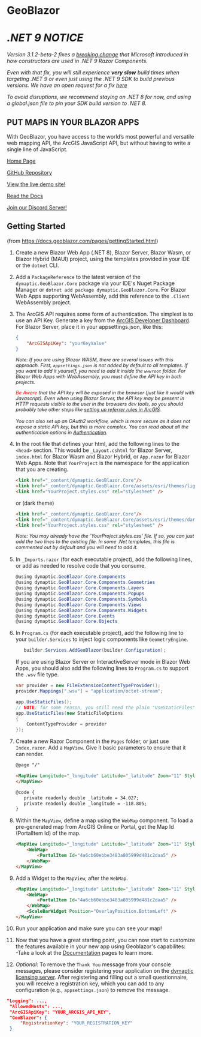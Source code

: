 ﻿# GeoBlazor

# *.NET 9 NOTICE*
*Version 3.1.2-beta-2 fixes a [breaking change](https://github.com/dotnet/aspnetcore/issues/58004) that Microsoft introduced in how constructors are used in .NET 9 Razor Components.*

*Even with that fix, you will still experience __very slow__ build times when targeting .NET 9 or even just using the .NET 9 SDK to build previous versions. We have an open request for a fix [here](https://github.com/dotnet/aspnetcore/issues/59014)*

*To avoid disruptions, we recommend staying on .NET 8 for now, and using a global.json file to pin your SDK build version to .NET 8.*

## PUT MAPS IN YOUR BLAZOR APPS

With GeoBlazor, you have access to the world’s most powerful and versatile web mapping API, the
ArcGIS JavaScript API, but without having to write a single line of JavaScript.

[Home Page](https://www.geoblazor.com)

[GitHub Repository](https://github.com/dymaptic/GeoBlazor)

[View the live demo site!](https://samples.geoblazor.com)

[Read the Docs](https://docs.geoblazor.com)

[Join our Discord Server!](https://discord.gg/hcmbPzn4VW)

## Getting Started

(from https://docs.geoblazor.com/pages/gettingStarted.html)

1. Create a new Blazor Web App (.NET 8), Blazor Server, Blazor Wasm, or Blazor Hybrid (MAUI) project,
   using the templates provided in your IDE or the `dotnet` CLI.
2. Add a `PackageReference` to the latest version of the `dymaptic.GeoBlazor.Core` package via your IDE's Nuget Package
   Manager or `dotnet add package dymaptic.GeoBlazor.Core`. For Blazor Web Apps supporting WebAssembly, add this
   reference to the `.Client` WebAssembly project.
3. The ArcGIS API requires some form of authentication. The simplest is to use an API Key. Generate a key from
   the [ArcGIS Developer Dashboard](https://developers.arcgis.com/api-keys/). For Blazor Server, place it in your
   appsettings.json, like this:

   ```json
   {
       "ArcGISApiKey": "yourKeyValue"
   }
   ```
   <div style="font-size: 0.8rem; font-style: italic; margin-bottom: 1rem;">

   Note: If you are using Blazor WASM, there are several issues with this approach. First, <code>appsettings.json</code>
   is not added by default to all templates. If you want to add it yourself, you need to add it inside the
   <code>wwwroot</code> folder. For Blazor Web Apps with WebAssembly, you must define the API key in _both_ projects.

   <span style="color:red;">Be Aware</span> that the API key will be exposed in the browser
   (just like it would with Javascript). Even when using Blazor Server, the API key may be present in HTTP requests
   visible to the user in the browsers dev tools, so you should probably take other steps
   like <a href="https://developers.arcgis.com/documentation/mapping-apis-and-services/security/api-keys/#referrers" target="_blank">
   setting up referrer rules
   in ArcGIS</a>.
   </div>
   <div style="font-size: 0.8rem; font-style: italic">
   You can also set up an OAuth2 workflow, which is more secure as it does not expose a static API key, 
   but this is more complex. You can read about all the authentication options in <a href="https://docs.geoblazor.com/pages/authentication.html">Authentication</a>.
   </div>
4. In the root file that defines your html, add the following lines to the `<head>` section.
   This would be `_Layout.cshtml` for Blazor Server, `index.html` for Blazor Wasm and Blazor Hybrid,
   or `App.razor` for Blazor Web Apps.
   Note that `YourProject` is the namespace for the application that you are creating.

    ```html
    <link href="_content/dymaptic.GeoBlazor.Core"/>
    <link href="_content/dymaptic.GeoBlazor.Core/assets/esri/themes/light/main.css" rel="stylesheet" />
    <link href="YourProject.styles.css" rel="stylesheet" />
    ```

   or (dark theme)

    ```html
    <link href="_content/dymaptic.GeoBlazor.Core"/>
    <link href="_content/dymaptic.GeoBlazor.Core/assets/esri/themes/dark/main.css" rel="stylesheet" />
    <link href="YourProject.styles.css" rel="stylesheet" />
    ```

   <div style="font-size: 0.8rem; font-style: italic; margin-bottom: 1rem;">
   Note: You may already have the `YourProject.styles.css` file. If so, you can just add the two lines to the existing file. In some .Net templates, this file is commented out by default and you will need to add it.
   </div>
5. In `_Imports.razor` (for each executable project), add the following lines, or add as needed to resolve code that you consume.

   ```csharp
   @using dymaptic.GeoBlazor.Core.Components
   @using dymaptic.GeoBlazor.Core.Components.Geometries
   @using dymaptic.GeoBlazor.Core.Components.Layers
   @using dymaptic.GeoBlazor.Core.Components.Popups
   @using dymaptic.GeoBlazor.Core.Components.Symbols
   @using dymaptic.GeoBlazor.Core.Components.Views
   @using dymaptic.GeoBlazor.Core.Components.Widgets
   @using dymaptic.GeoBlazor.Core.Events
   @using dymaptic.GeoBlazor.Core.Objects
   ```
6. In `Program.cs` (for each executable project), add the following line to your `builder.Services` to inject logic components like `GeometryEngine`.

   ```csharp
      builder.Services.AddGeoBlazor(builder.Configuration);
   ```

   If you are using Blazor Server or InteractiveServer mode in Blazor Web Apps, you should also add the following lines
   to `Program.cs` to support the `.wsv` file type.

   ```csharp
   var provider = new FileExtensionContentTypeProvider();
   provider.Mappings[".wsv"] = "application/octet-stream";

   app.UseStaticFiles();
   // NOTE: for some reason, you still need the plain "UseStaticFiles" call above
   app.UseStaticFiles(new StaticFileOptions
   {
       ContentTypeProvider = provider
   });
   ```

7. Create a new Razor Component in the `Pages` folder, or just use `Index.razor`. Add a `MapView`. Give it basic
   parameters to ensure that it can render.

   ```html
   @page "/"

   <MapView Longitude="_longitude" Latitude="_latitude" Zoom="11" Style="height: 400px; width: 100%;"> 
   </MapView>

   @code {
      private readonly double _latitude = 34.027;
      private readonly double _longitude = -118.805;
   } 
   ```
8. Within the `MapView`, define a map using the `WebMap` component. To load a pre-generated map from ArcGIS Online or
   Portal, get the Map Id (PortalItem Id)
   of the map.

   ```html
   <MapView Longitude="_longitude" Latitude="_latitude" Zoom="11" Style="height: 400px; width: 100%;"> 
       <WebMap>
           <PortalItem Id="4a6cb60ebbe3483a805999d481c2daa5" />
       </WebMap>
   </MapView>
   ```
9. Add a Widget to the `MapView`, after the `WebMap`.

   ```html
   <MapView Longitude="_longitude" Latitude="_latitude" Zoom="11" Style="height: 400px; width: 100%;"> 
       <WebMap>
           <PortalItem Id="4a6cb60ebbe3483a805999d481c2daa5" />
       </WebMap>
       <ScaleBarWidget Position="OverlayPosition.BottomLeft" />
   </MapView>
   ```

10. Run your application and make sure you can see your map!
11. Now that you have a great starting point, you can now start to customize the features available in your new app
    using Geoblazor's capabilites:<br/>
    -Take a look at the [Documentation](https://docs.geoblazor.com/index.html) pages to learn more.
12. _Optional_: To remove the `Thank You` message from your console messages, please consider registering your application
    on the [dymaptic licensing server](https://licensing.dymaptic.com). After registering and filling out a small questionnaire,
    you will receive a registration key, which you can add to any configuration (e.g., `appsettings.json`) to remove the
    message.
   
   ```json
   "Logging": ...,
    "AllowedHosts": ...,
    "ArcGISApiKey": "YOUR_ARCGIS_API_KEY",
    "GeoBlazor": {
        "RegistrationKey": "YOUR_REGISTRATION_KEY"
    }
   ``` 
